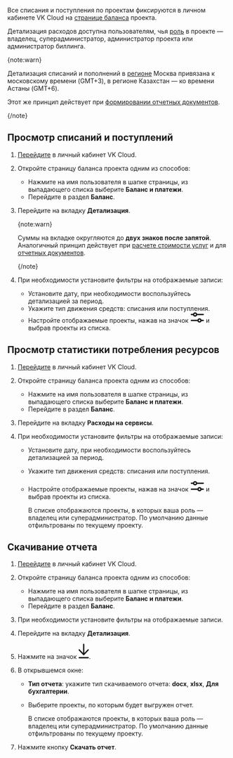 Все списания и поступления по проектам фиксируются в личном кабинете VK Cloud на [странице баланса](https://msk.cloud.vk.com/app/services/billing) проекта.

Детализация расходов доступна пользователям, чья [роль](/ru/tools-for-using-services/account/concepts/rolesandpermissions) в проекте — владелец, суперадминистратор, администратор проекта или администратор биллинга.

{note:warn}

Детализация списаний и пополнений в [регионе](/ru/tools-for-using-services/account/concepts/regions) Москва привязана к московскому времени (GMT+3), в регионе Казахстан — ко времени Астаны (GMT+6).

Этот же принцип действует при [формировании отчетных документов](../../concepts/report).

{/note}

## Просмотр списаний и поступлений

1. [Перейдите](https://msk.cloud.vk.com/app/) в личный кабинет VK Cloud.
1. Откройте страницу баланса проекта одним из способов:

   - Нажмите на имя пользователя в шапке страницы, из выпадающего списка выберите **Баланс и платежи**.
   - Перейдите в раздел **Баланс**.

1. Перейдите на вкладку **Детализация**.

   {note:warn}

   Суммы на вкладке округляются до **двух знаков после запятой**. Аналогичный принцип действует при [расчете стоимости услуг](../../tariffication/) и для [отчетных документов](../../concepts/report).

   {/note}

1. При необходимости установите фильтры на отображаемые записи:

   - Установите дату, при необходимости воспользуйтесь детализацией за период.
   - Укажите тип движения средств: списания или поступления.
   - Настройте отображаемые проекты, нажав на значок ![Фильтр](assets/filter_icon.svg "inline") и выбрав проекты из списка.

## Просмотр статистики потребления ресурсов

1. [Перейдите](https://msk.cloud.vk.com/app/) в личный кабинет VK Cloud.
1. Откройте страницу баланса проекта одним из способов:

   - Нажмите на имя пользователя в шапке страницы, из выпадающего списка выберите **Баланс и платежи**.
   - Перейдите в раздел **Баланс**.

1. Перейдите на вкладку **Расходы на сервисы**.
1. При необходимости установите фильтры на отображаемые записи:

   - Установите дату, при необходимости воспользуйтесь детализацией за период.
   - Укажите тип движения средств: списания или поступления.
   - Настройте отображаемые проекты, нажав на значок ![Фильтр](assets/filter_icon.svg "inline") и выбрав проекты из списка.

      В списке отображаются проекты, в которых ваша роль — владелец или суперадминистратор. По умолчанию данные отфильтрованы по текущему проекту.

## Скачивание отчета

1. [Перейдите](https://msk.cloud.vk.com/app/) в личный кабинет VK Cloud.
1. Откройте страницу баланса проекта одним из способов:

   - Нажмите на имя пользователя в шапке страницы, из выпадающего списка выберите **Баланс и платежи**.
   - Перейдите в раздел **Баланс**.

1. При необходимости установите фильтры на отображаемые записи.
1. Перейдите на вкладку **Детализация**.
1. Нажмите на значок ![Скачать](assets/download_icon.svg "inline").
1. В открывшемся окне:

   - **Тип отчета**: укажите тип скачиваемого отчета: **docx**, **xlsx**, **Для бухгалтерии**.
   - Выберите проекты, по которым будет выгружен отчет.

      В списке отображаются проекты, в которых ваша роль — владелец или суперадминистратор. По умолчанию данные отфильтрованы по текущему проекту.

1. Нажмите кнопку **Скачать отчет**.
